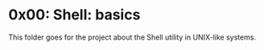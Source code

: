 # 0x00: Shell: basics

This folder goes for the project about the Shell utility in
UNIX-like systems.